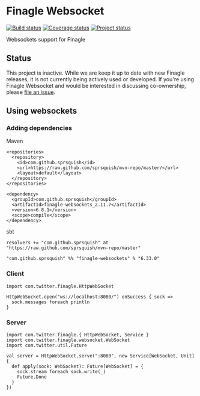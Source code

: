 # Finagle Websocket

[![Build status](https://travis-ci.org/finagle/finagle-websocket.svg?branch=master)](https://travis-ci.org/finagle/finagle-websocket)
[![Coverage status](https://img.shields.io/coveralls/finagle/finagle-websocket/master.svg)](https://coveralls.io/r/finagle/finagle-websocket?branch=master)
[![Project status](https://img.shields.io/badge/status-inactive-yellow.svg)](#status)

Websockets support for Finagle

## Status

This project is inactive. While we are keep it up to date with new Finagle
releases, it is not currently being actively used or developed. If you're using
Finagle Websocket and would be interested in discussing co-ownership, please
[file an issue](https://github.com/finagle/finagle-websocket/issues).

## Using websockets

### Adding dependencies

Maven

    <repositories>
      <repository>
        <id>com.github.sprsquish</id>
        <url>https://raw.github.com/sprsquish/mvn-repo/master/</url>
        <layout>default</layout>
      </repository>
    </repositories>

    <dependency>
      <groupId>com.github.sprsquish</groupId>
      <artifactId>finagle-websockets_2.11.7</artifactId>
      <version>6.8.1</version>
      <scope>compile</scope>
    </dependency>

sbt

    resolvers += "com.github.sprsquish" at "https://raw.github.com/sprsquish/mvn-repo/master"

    "com.github.sprsquish" %% "finagle-websockets" % "6.33.0"

### Client

    import com.twitter.finagle.HttpWebSocket

    HttpWebSocket.open("ws://localhost:8080/") onSuccess { sock =>
      sock.messages foreach println
    }

### Server

    import com.twitter.finagle.{ HttpWebSocket, Service }
    import com.twitter.finagle.websocket.WebSocket
    import com.twitter.util.Future

    val server = HttpWebSocket.serve(":8080", new Service[WebSocket, Unit] {
      def apply(sock: WebSocket): Future[WebSocket] = {
        sock.stream foreach sock.write(_)
        Future.Done
      }
    })

